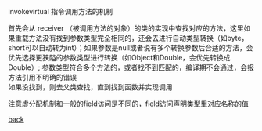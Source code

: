 invokevirtual 指令调用方法的机制  

首先会从 receiver （被调用方法的对象）的类的实现中查找对应的方法，这里如果重载方法没有找到参数类型完全相同的，还会去进行自动类型转换（如byte，short可以自动转为int）；如果参数是null或者说有多个转换参数后合适的方法，会优先选择更狭隘的参数类型进行转换（如Object和Double，会优先转换成Double）; 参数类型符合多个方法的，或者找不到匹配的，编译期不会通过，会报方法引用不明确的错误  
如果没找到，则去父类查找，直到找到函数并实现调用  

注意虚分配机制和一般的field访问是不同的，field访问声明类型里对应名称的值  

[back](../9.md)  